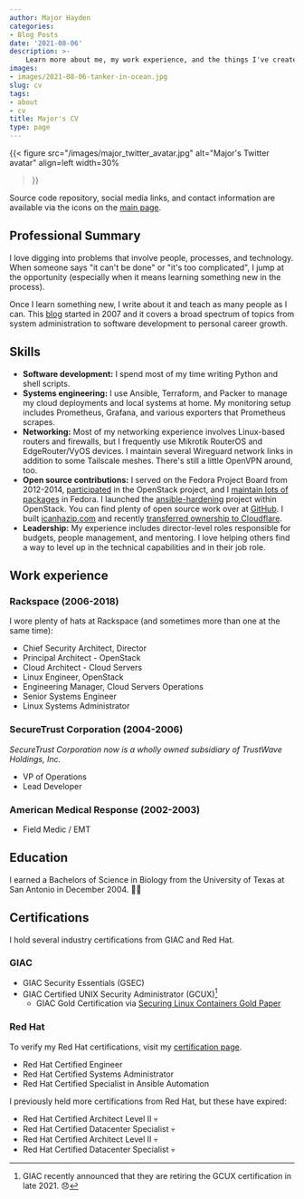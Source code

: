```yaml
---
author: Major Hayden
categories:
- Blog Posts
date: '2021-08-06'
description: >-
    Learn more about me, my work experience, and the things I've created. 👨🏻‍💼
images:
- images/2021-08-06-tanker-in-ocean.jpg
slug: cv
tags:
- about
- cv
title: Major's CV
type: page
---
```


{{< figure
    src="/images/major_twitter_avatar.jpg"
    alt="Major's Twitter avatar"
    align=left
    width=30%
>}}

Source code repository, social media links, and contact information are
available via the icons on the [main page](/).

## Professional Summary

I love digging into problems that involve people, processes, and technology.
When someone says "it can't be done" or "it's too complicated", I jump at the
opportunity (especially when it means learning something new in the process).

Once I learn something new, I write about it and teach as many people as I can.
This [blog](/posts) started in 2007 and it covers a broad spectrum of topics
from system administration to software development to personal career growth.

## Skills

* **Software development:** I spend most of my time writing Python and shell
  scripts.
* **Systems engineering:** I use Ansible, Terraform, and Packer to manage my
  cloud deployments and local systems at home. My monitoring setup includes
  Prometheus, Grafana, and various exporters that Prometheus scrapes.
* **Networking:** Most of my networking experience involves Linux-based routers
  and firewalls, but I frequently use Mikrotik RouterOS and EdgeRouter/VyOS
  devices. I maintain several Wireguard network links in addition to some
  Tailscale meshes. There's still a little OpenVPN around, too.
* **Open source contributions:** I served on the Fedora Project Board from
  2012-2014, [participated] in the OpenStack project, and I [maintain lots of
  packages] in Fedora. I launched the [ansible-hardening] project within
  OpenStack. You can find plenty of open source work over at [GitHub]. I built [icanhazip.com] and recently [transferred ownership to Cloudflare].
* **Leadership:** My experience includes director-level roles responsible for
  budgets, people management, and mentoring. I love helping others find a way to
  level up in the technical capabilities and in their job role.

[participated]: https://review.opendev.org/q/owner:rackerhacker
[ansible-hardening]: https://github.com/openstack/ansible-hardening
[maintain lots of packages]: https://src.fedoraproject.org/user/mhayden
[GitHub]: https://github.com/major
[icanhazip.com]: https://icanhazip.com
[transferred ownership to Cloudflare]: /2021/06/06/a-new-future-for-icanhazip/

## Work experience

### Rackspace (2006-2018)

I wore plenty of hats at Rackspace (and sometimes more than one at the same
time):

* Chief Security Architect, Director
* Principal Architect - OpenStack
* Cloud Architect - Cloud Servers
* Linux Engineer, OpenStack
* Engineering Manager, Cloud Servers Operations
* Senior Systems Engineer
* Linux Systems Administrator

### SecureTrust Corporation (2004-2006)

*SecureTrust Corporation now is a wholly owned subsidiary of TrustWave Holdings,
Inc.*

* VP of Operations
* Lead Developer

### American Medical Response (2002-2003)

* Field Medic / EMT

## Education

I earned a Bachelors of Science in Biology from the University of Texas at San
Antonio in December 2004. 🤙🏻

[University of Texas at San Antonio]: https://www.utsa.edu/

## Certifications

I hold several industry certifications from GIAC and Red Hat.

### GIAC

* GIAC Security Essentials (GSEC)
* GIAC Certified UNIX Security Administrator (GCUX)[^gcux]
  * GIAC Gold Certification via [Securing Linux Containers Gold Paper]

[Securing Linux Containers Gold Paper]: https://major.io/wp-content/uploads/2015/08/Securing-Linux-Containers-GCUX-Gold-Paper-Major-Hayden.pdf
[^gcux]: GIAC recently announced that they are retiring the GCUX certification
in late 2021. 😞

### Red Hat

To verify my Red Hat certifications, visit my [certification page].

* Red Hat Certified Engineer
* Red Hat Certified Systems Administrator
* Red Hat Certified Specialist in Ansible Automation

I previously held more certifications from Red Hat, but these have expired:

* Red Hat Certified Architect Level II 💀
* Red Hat Certified Datacenter Specialist 💀
* Red Hat Certified Architect Level II 💀
* Red Hat Certified Datacenter Specialist 💀

[certification page]: https://rhtapps.redhat.com/verify?certId=110-268-455
